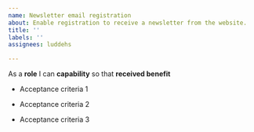 ```yaml
---
name: Newsletter email registration
about: Enable registration to receive a newsletter from the website.
title: ''
labels: ''
assignees: luddehs

---
```


As a **role** I can **capability** so that **received benefit**

- Acceptance criteria 1

- Acceptance criteria 2

- Acceptance criteria 3
